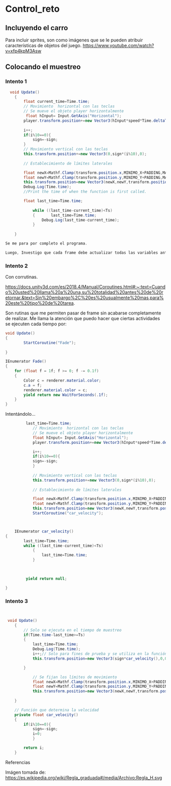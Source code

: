 # Control_reto

## Incluyendo el carro
Para incluir sprites, son como imágenes que se le pueden atribuir características de objetos del juego.
https://www.youtube.com/watch?v=xfp4kpM3Asw

## Colocando el muestreo

### Intento 1

```C#
  void Update()
    {
        float current_time=Time.time;
        // Movimiento  horizontal con las teclas
        // Se mueve el objeto player horizontalmente
         float hInput= Input.GetAxis("Horizontal");
        player.transform.position+=new Vector3(hInput*speed*Time.deltaTime,0,0);
        
        i++;
        if(i%10==0){
            sign=-sign;
        }
        // Movimiento vertical con las teclas
        this.transform.position+=new Vector3(0,sign*(i%10),0);
        
        // Establecimiento de límites laterales

        float newX=Mathf.Clamp(transform.position.x,MINIMO_X+PADDING,MAXIMO_X-PADDING);
        float newY=Mathf.Clamp(transform.position.y,MINIMO_Y+PADDING,MAXIMO_Y-PADDING);
        this.transform.position=new Vector3(newX,newY,transform.position.z);
        Debug.Log(Time.time);
        //Print the time of when the function is first called.

        float last_time=Time.time;
        
            while ((last_time-current_time)<Ts)
            {       last_time=Time.time;
                Debug.Log(last_time-current_time);
            }
        
    }

Se me para por completo el programa.

Luego, Investigo que cada frame debe actualizar todas las variables antes de ser cambiado.

```

### Intento 2

Con corrutinas.

https://docs.unity3d.com/es/2018.4/Manual/Coroutines.html#:~:text=Cuando%20usted%20llama%20a%20una,su%20totalidad%20antes%20de%20retornar.&text=Sin%20embargo%2C%20es%20usualmente%20mas,para%20este%20tipo%20de%20tarea.

Son rutinas que me permiten pasar de frame sin acabarse completamente de realizar. Me llama la atención que puedo hacer que ciertas actividades se ejecuten cada tiempo por:

```C#
void Update()
{
        StartCoroutine("Fade");
    
}

IEnumerator Fade() 
{
    for (float f = 1f; f >= 0; f -= 0.1f) 
    {
        Color c = renderer.material.color;
        c.a = f;
        renderer.material.color = c;
        yield return new WaitForSeconds(.1f);
    }
}
```
Intentándolo...
```C#
         last_time=Time.time;
            // Movimiento  horizontal con las teclas
            // Se mueve el objeto player horizontalmente
            float hInput= Input.GetAxis("Horizontal");
            player.transform.position+=new Vector3(hInput*speed*Time.deltaTime,0,0);

            i++;
            if(i%10==0){
            sign=-sign;
            }   
            
            // Movimiento vertical con las teclas
            this.transform.position+=new Vector3(0,sign*(i%10),0);
            
            // Establecimiento de límites laterales

            float newX=Mathf.Clamp(transform.position.x,MINIMO_X+PADDING,MAXIMO_X-PADDING);
            float newY=Mathf.Clamp(transform.position.y,MINIMO_Y+PADDING,MAXIMO_Y-PADDING);
            this.transform.position=new Vector3(newX,newY,transform.position.z);
            StartCoroutine("car_velocity");



    IEnumerator car_velocity() 
{
        last_time=Time.time;
        while ((last_time-current_time)<Ts)
            {       
                last_time=Time.time;
            }    

        
         
         yield return null;

}
```

### Intento 3

```C#


 void Update()
    {
        // Solo se ejecuta en el tiempo de muestreo
        if(Time.time-last_time>=Ts)
        {   
            last_time=Time.time;
            Debug.Log(Time.time);
            i++;// Solo para fines de prueba y se utiliza en la función car_velocity()
            this.transform.position=new Vector3(sign*car_velocity(),0,0);

        }

            // Se fijan los límites de movimiento
            float newX=Mathf.Clamp(transform.position.x,MINIMO_X+PADDING,MAXIMO_X-PADDING);
            float newY=Mathf.Clamp(transform.position.y,MINIMO_Y+PADDING,MAXIMO_Y-PADDING);
            this.transform.position=new Vector3(newX,newY,transform.position.z);
        
    }

    // Función que determina la velocidad
    private float car_velocity()
    {
        if(i%10==0){
            sign=-sign;
            i=0;
            }   

        return i;
    }

```


Referencias

Imágen tomada de: https://es.wikipedia.org/wiki/Regla_graduada#/media/Archivo:Regla_H.svg

